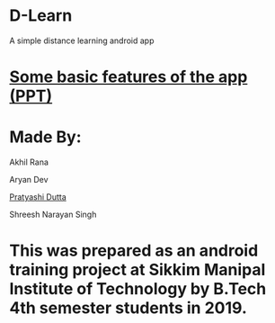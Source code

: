 # D-Learn
A simple distance learning android app


# [Some basic features of the app (PPT)](https://onedrive.live.com/View.aspx?resid=52F1F35283E6AEE3!1318&wdSlideId=269&wdModeSwitchTime=1566079750818&authkey=!AHorNb3ThNd-SPE) 


# Made By:

Akhil Rana 

Aryan Dev

[Pratyashi Dutta](https://github.com/pratyashidutta/)

Shreesh Narayan Singh



# This was prepared as an android training project at Sikkim Manipal Institute of Technology by B.Tech 4th semester students in 2019.
